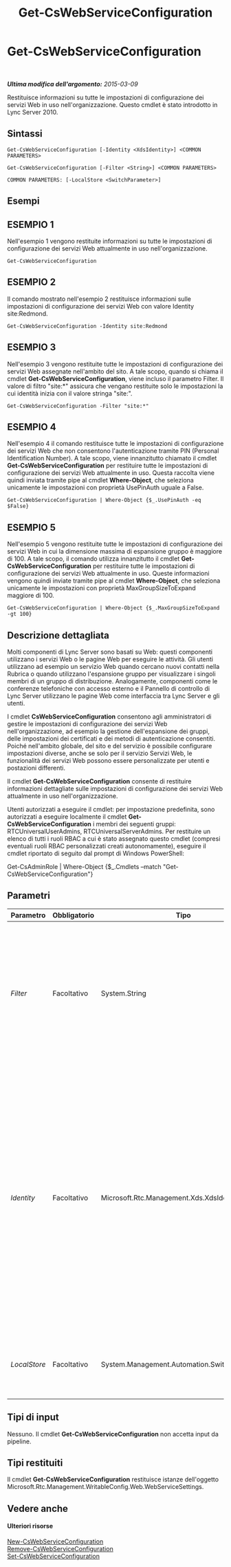 ﻿---
title: Get-CsWebServiceConfiguration
TOCTitle: Get-CsWebServiceConfiguration
ms:assetid: 28582668-839c-4b04-8211-928c91634672
ms:mtpsurl: https://technet.microsoft.com/it-it/library/Gg425751(v=OCS.15)
ms:contentKeyID: 49299992
ms.date: 08/24/2015
mtps_version: v=OCS.15
ms.translationtype: HT
---

# Get-CsWebServiceConfiguration

 

_**Ultima modifica dell'argomento:** 2015-03-09_

Restituisce informazioni su tutte le impostazioni di configurazione dei servizi Web in uso nell'organizzazione. Questo cmdlet è stato introdotto in Lync Server 2010.

## Sintassi

    Get-CsWebServiceConfiguration [-Identity <XdsIdentity>] <COMMON PARAMETERS>

    Get-CsWebServiceConfiguration [-Filter <String>] <COMMON PARAMETERS>

    COMMON PARAMETERS: [-LocalStore <SwitchParameter>]

## Esempi

## ESEMPIO 1

Nell'esempio 1 vengono restituite informazioni su tutte le impostazioni di configurazione dei servizi Web attualmente in uso nell'organizzazione.

    Get-CsWebServiceConfiguration

## ESEMPIO 2

Il comando mostrato nell'esempio 2 restituisce informazioni sulle impostazioni di configurazione dei servizi Web con valore Identity site:Redmond.

    Get-CsWebServiceConfiguration -Identity site:Redmond

## ESEMPIO 3

Nell'esempio 3 vengono restituite tutte le impostazioni di configurazione dei servizi Web assegnate nell'ambito del sito. A tale scopo, quando si chiama il cmdlet **Get-CsWebServiceConfiguration**, viene incluso il parametro Filter. Il valore di filtro "site:\*" assicura che vengano restituite solo le impostazioni la cui identità inizia con il valore stringa "site:".

    Get-CsWebServiceConfiguration -Filter "site:*"

## ESEMPIO 4

Nell'esempio 4 il comando restituisce tutte le impostazioni di configurazione dei servizi Web che non consentono l'autenticazione tramite PIN (Personal Identification Number). A tale scopo, viene innanzitutto chiamato il cmdlet **Get-CsWebServiceConfiguration** per restituire tutte le impostazioni di configurazione dei servizi Web attualmente in uso. Questa raccolta viene quindi inviata tramite pipe al cmdlet **Where-Object**, che seleziona unicamente le impostazioni con proprietà UsePinAuth uguale a False.

    Get-CsWebServiceConfiguration | Where-Object {$_.UsePinAuth -eq $False}

## ESEMPIO 5

Nell'esempio 5 vengono restituite tutte le impostazioni di configurazione dei servizi Web in cui la dimensione massima di espansione gruppo è maggiore di 100. A tale scopo, il comando utilizza innanzitutto il cmdlet **Get-CsWebServiceConfiguration** per restituire tutte le impostazioni di configurazione dei servizi Web attualmente in uso. Queste informazioni vengono quindi inviate tramite pipe al cmdlet **Where-Object**, che seleziona unicamente le impostazioni con proprietà MaxGroupSizeToExpand maggiore di 100.

    Get-CsWebServiceConfiguration | Where-Object {$_.MaxGroupSizeToExpand -gt 100}

## Descrizione dettagliata

Molti componenti di Lync Server sono basati su Web: questi componenti utilizzano i servizi Web o le pagine Web per eseguire le attività. Gli utenti utilizzano ad esempio un servizio Web quando cercano nuovi contatti nella Rubrica o quando utilizzano l'espansione gruppo per visualizzare i singoli membri di un gruppo di distribuzione. Analogamente, componenti come le conferenze telefoniche con accesso esterno e il Pannello di controllo di Lync Server utilizzano le pagine Web come interfaccia tra Lync Server e gli utenti.

I cmdlet **CsWebServiceConfiguration** consentono agli amministratori di gestire le impostazioni di configurazione dei servizi Web nell'organizzazione, ad esempio la gestione dell'espansione dei gruppi, delle impostazioni dei certificati e dei metodi di autenticazione consentiti. Poiché nell'ambito globale, del sito e del servizio è possibile configurare impostazioni diverse, anche se solo per il servizio Servizi Web, le funzionalità dei servizi Web possono essere personalizzate per utenti e postazioni differenti.

Il cmdlet **Get-CsWebServiceConfiguration** consente di restituire informazioni dettagliate sulle impostazioni di configurazione dei servizi Web attualmente in uso nell'organizzazione.

Utenti autorizzati a eseguire il cmdlet: per impostazione predefinita, sono autorizzati a eseguire localmente il cmdlet **Get-CsWebServiceConfiguration** i membri dei seguenti gruppi: RTCUniversalUserAdmins, RTCUniversalServerAdmins. Per restituire un elenco di tutti i ruoli RBAC a cui è stato assegnato questo cmdlet (compresi eventuali ruoli RBAC personalizzati creati autonomamente), eseguire il cmdlet riportato di seguito dal prompt di Windows PowerShell:

Get-CsAdminRole | Where-Object {$\_.Cmdlets –match "Get-CsWebServiceConfiguration"}

## Parametri


<table>
<colgroup>
<col style="width: 25%" />
<col style="width: 25%" />
<col style="width: 25%" />
<col style="width: 25%" />
</colgroup>
<thead>
<tr class="header">
<th>Parametro</th>
<th>Obbligatorio</th>
<th>Tipo</th>
<th>Descrizione</th>
</tr>
</thead>
<tbody>
<tr class="odd">
<td><p><em>Filter</em></p></td>
<td><p>Facoltativo</p></td>
<td><p>System.String</p></td>
<td><p>Consente di utilizzare i caratteri jolly per specificare la raccolta o le raccolte di impostazioni di configurazione dei servizi Web da restituire. Ad esempio, la sintassi che segue restituisce tutte le informazioni configurate nell'ambito del sito: -Filter &quot;site:*&quot;.</p>
<p>Non è possibile utilizzare i parametri Filter e Identity nello stesso comando.</p></td>
</tr>
<tr class="even">
<td><p><em>Identity</em></p></td>
<td><p>Facoltativo</p></td>
<td><p>Microsoft.Rtc.Management.Xds.XdsIdentity</p></td>
<td><p>Identificatore univoco delle impostazioni di configurazione dei servizi Web da restituire. Per restituire le impostazioni globali, utilizzare la seguente sintassi: -Identity global. Per restituire le impostazioni configurate nell'ambito del sito, utilizzare la sintassi: -Identity &quot;site:Redmond.&quot; ﻿Per recuperare le impostazioni dell'ambito del servizio, utilizzare una sintassi simile alla seguente: -Identity &quot;service:WebServer:atl-cs-001.litwareinc.com&quot;.</p>
<p>Non è possibile utilizzare i parametri Filter e Identity nello stesso comando. Se non si specifica né l'uno né l'altro parametro, il cmdlet <strong>Get-CsWebServiceConfiguration</strong> restituirà tutte le raccolte delle impostazioni dei servizi Web attualmente in uso nell'organizzazione.</p></td>
</tr>
<tr class="odd">
<td><p><em>LocalStore</em></p></td>
<td><p>Facoltativo</p></td>
<td><p>System.Management.Automation.SwitchParameter</p></td>
<td><p>Recupera i dati di configurazione dei servizi Web dalla replica locale dell'archivio di gestione centrale anziché dall'archivio di gestione centrale stesso.</p></td>
</tr>
</tbody>
</table>


## Tipi di input

Nessuno. Il cmdlet **Get-CsWebServiceConfiguration** non accetta input da pipeline.

## Tipi restituiti

Il cmdlet **Get-CsWebServiceConfiguration** restituisce istanze dell'oggetto Microsoft.Rtc.Management.WritableConfig.Web.WebServiceSettings.

## Vedere anche

#### Ulteriori risorse

[New-CsWebServiceConfiguration](new-cswebserviceconfiguration.md)  
[Remove-CsWebServiceConfiguration](remove-cswebserviceconfiguration.md)  
[Set-CsWebServiceConfiguration](set-cswebserviceconfiguration.md)


